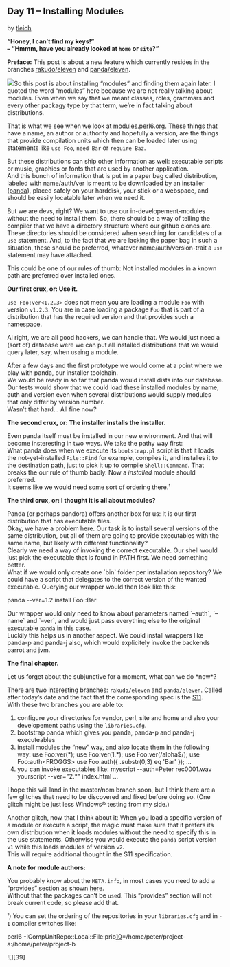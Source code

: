 ## Day 11 – Installing Modules

by [tleich][4]

**“Honey, I can’t find my keys!”<br /> – “Hmmm, have you already looked at `home` or `site`?”**

**Preface:** This post is about a new feature which currently resides in the branches [rakudo/eleven][5] and [panda/eleven][6].

[![][7]][8]So this post is about installing “modules” and finding them again later. I quoted the word “modules” here because we are not really talking about modules. Even when we say that we meant classes, roles, grammars and every other packagy type by that term, we’re in fact talking about distributions.

That is what we see when we look at [modules.perl6.org][9]. These things that have a name, an author or authority and hopefully a version, are the things that provide compilation units which then can be loaded later using statements like `use Foo`, `need Bar` or `require Baz`.

But these distributions can ship other information as well: executable scripts or music, graphics or fonts that are used by another application.<br /> And this bunch of information that is put in a paper bag called distribution, labeled with name/auth/ver is meant to be downloaded by an installer ([panda][10]), placed safely on your harddisk, your stick or a webspace, and should be easily locatable later when we need it.

But we are devs, right? We want to use our in-developement-modules without the need to install them. So, there should be a way of telling the compiler that we have a directory structure where our github clones are. These directories should be considered when searching for candidates of a `use` statement. And, to the fact that we are lacking the paper bag in such a situation, these should be preferred, whatever name/auth/version-trait a `use` statement may have attached.

This could be one of our rules of thumb: Not installed modules in a known path are preferred over installed ones.

**Our first crux, or: Use it.**

`use Foo:ver<1.2.3>` does not mean you are loading a module `Foo` with version `v1.2.3`. You are in case loading a package `Foo` that is part of a distribution that has the required version and that provides such a namespace.

Al right, we are all good hackers, we can handle that. We would just need a (sort of) database were we can put all installed distributions that we would query later, say, when `use`ing a module.

After a few days and the first prototype we would come at a point where we play with panda, our installer toolchain.<br /> We would be ready in so far that panda would install dists into our database. Our tests would show that we could load these installed modules by name, auth and version even when several distributions would supply modules that only differ by version number.<br /> Wasn’t that hard… All fine now?

**The second crux, or: The installer installs the installer.**

Even panda itself must be installed in our new environment. And that will become insteresting in two ways. We take the pathy way first:<br /> What panda does when we execute its `bootstrap.pl` script is that it loads the not-yet-installed `File::Find` for example, compiles it, and installes it to the destination path, just to pick it up to compile `Shell::Command`. That breaks the our rule of thumb badly. Now a _installed_ module should preferred.<br /> It seems like we would need some sort of ordering there.¹

**The third crux, or: I thought it is all about modules?**

Panda (or perhaps pandora) offers another box for us: It is our first distribution that has executable files.<br /> Okay, we have a problem here. Our task is to install several versions of the same distribution, but all of them are going to provide executables with the same name, but likely with different functionality?<br /> Clearly we need a way of invoking the correct executable. Our shell would just pick the executable that is found in PATH first. We need something better.<br /> What if we would only create one \`bin\` folder per installation repository? We could have a script that delegates to the correct version of the wanted executable. Querying our wrapper would then look like this:

panda --ver=1.2 install Foo::Bar

Our wrapper would only need to know about parameters named \`–auth\`, \`–name\` and \`–ver\`, and would just pass everything else to the original executable `panda` in this case.<br /> Luckily this helps us in another aspect. We could install wrappers like panda-p and panda-j also, which would explicitely invoke the backends parrot and jvm.

**The final chapter.**

Let us forget about the subjunctive for a moment, what can we do \*now\*?

There are two interesting branches: `rakudo/eleven` and `panda/eleven`. Called after today’s date and the fact that the corresponding spec is the [S11][11].<br /> With these two branches you are able to:

1. configure your directories for vendor, perl, site and home and also your developement paths using the `libraries.cfg`.
2. bootstrap panda which gives you panda, panda-p and panda-j executeables
3. install modules the “new” way, and also locate them in the following way: use Foo:ver(\*);
use Foo:ver(1.\*);
use Foo:ver(/alpha$/);
use Foo:auth&lt;FROGGS&gt;
use Foo:auth(\{ .substr(0,3) eq 'Bar' \});
...
4. you can invoke executables like: myscript --auth=Peter rec0001.wav
yourscript --ver="2.\*" index.html
...

I hope this will land in the master/nom branch soon, but I think there are a few glitches that need to be discovered and fixed before doing so. (One glitch might be just less Windows® testing from my side.)

Another glitch, now that I think about it: When you load a specific version of a module or execute a script, the magic must make sure that it prefers its own distribution when it loads modules without the need to specify this in the use statements. Otherwise you would execute the `panda` script version `v1` while this loads modules of version `v2`.<br /> This will require additional thought in the S11 specification.

**A note for module authors:**

You probably know about the `META.info`, in most cases you need to add a “provides” section as shown [here][12].<br /> Without that the packages can’t be `use`d. This “provides” section will not break current code, so please add that.

¹) You can set the ordering of the repositories in your `libraries.cfg` and in `-I` compiler switches like:

perl6 -ICompUnitRepo::Local::File:prio[10]=/home/peter/project-a:/home/peter/project-b

![][39]

  [4]: https://perl6advent.wordpress.com/author/tleich/ "View all posts by tleich"
  [5]: https://github.com/rakudo/rakudo/tree/eleven "branch rakudo/eleven"
  [6]: https://github.com/tadzik/panda/tree/eleven "branch panda/eleven"
  [7]: https://perl6advent.files.wordpress.com/2013/12/cimg0070s.jpg?w=450
  [8]: http://froggs.de/perl6/CIMG0070.JPG
  [9]: http://modules.perl6.org "Perl 6 modules page"
  [10]: https://github.com/tadzik/panda/ "panda installer"
  [11]: http://perlcabal.org/syn/S11.html "Synopsis 11"
  [12]: https://github.com/FROGGS/p6-Inline-C/blob/master/META.info "META.info"
